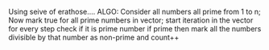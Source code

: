 Using seive of erathose....
ALGO:
Consider all numbers all prime from 1 to n;
Now mark true for all prime numbers in vector;
start iteration in the vector
for every step check if it is prime number
if prime then mark all the numbers divisible by that number as non-prime and count++